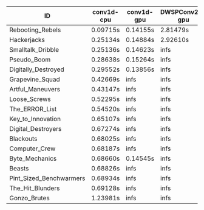 |ID|conv1d-cpu|conv1d-gpu|DWSPConv2D-gpu|gemm-gpu|avg|
|-|-|-|-|-|-|
|Rebooting_Rebels|0.09715s|0.14155s|2.81479s|1.66728s|1.18019s|
|Hackerjacks|0.25134s|0.14884s|2.92610s|1.91697s|1.31081s|
|Smalltalk_Dribble|0.25136s|0.14623s|infs|1.86242s|infs|
|Pseudo_Boom|0.28638s|0.15264s|infs|4.46643s|infs|
|Digitally_Destroyed|0.29552s|0.13856s|infs|2.47017s|infs|
|Grapevine_Squad|0.42669s|infs|infs|4.43621s|infs|
|Artful_Maneuvers|0.43147s|infs|infs|4.43603s|infs|
|Loose_Screws|0.52295s|infs|infs|4.51912s|infs|
|The_ERROR_List|0.54520s|infs|infs|4.42638s|infs|
|Key_to_Innovation|0.65107s|infs|infs|4.42830s|infs|
|Digital_Destroyers|0.67274s|infs|infs|4.42609s|infs|
|Blackouts|0.68025s|infs|infs|4.41008s|infs|
|Computer_Crew|0.68187s|infs|infs|4.46029s|infs|
|Byte_Mechanics|0.68660s|0.14545s|infs|4.38551s|infs|
|Beasts|0.68826s|infs|infs|4.42345s|infs|
|Pint_Sized_Benchwarmers|0.68934s|infs|infs|4.43913s|infs|
|The_Hit_Blunders|0.69128s|infs|infs|4.43862s|infs|
|Gonzo_Brutes|1.23981s|infs|infs|4.44160s|infs|
